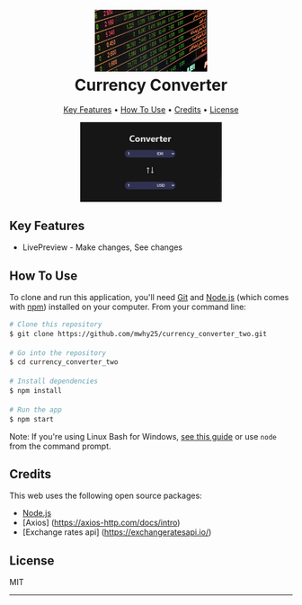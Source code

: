 <h1 align="center">
  <br>
  <a href="#"><img src="https://github.com/mwhy25/currency_converter_two/blob/main/public/currency.jpg?raw=true" alt="Markdownify" width="200"></a>
  <br>
  Currency Converter
  <br>
</h1>

<p align="center">
  <a href="#key-features">Key Features</a> •
  <a href="#how-to-use">How To Use</a> •
  <a href="#credits">Credits</a> •
  <a href="#license">License</a>
</p>
<img src="https://github.com/mwhy25/currency_converter_two/raw/main/public/currency.gif?raw=true" alt="My Project GIF" style=" display: block;
  margin-left: auto;
  margin-right: auto;
  width: 50%;max-width: 100%;">

## Key Features

* LivePreview - Make changes, See changes

## How To Use

To clone and run this application, you'll need [Git](https://git-scm.com) and [Node.js](https://nodejs.org/en/download/) (which comes with [npm](http://npmjs.com)) installed on your computer. From your command line:

```bash
# Clone this repository
$ git clone https://github.com/mwhy25/currency_converter_two.git

# Go into the repository
$ cd currency_converter_two

# Install dependencies
$ npm install

# Run the app
$ npm start
```

Note: If you're using Linux Bash for Windows, [see this guide](https://www.howtogeek.com/261575/how-to-run-graphical-linux-desktop-applications-from-windows-10s-bash-shell/) or use `node` from the command prompt.

## Credits

This web uses the following open source packages:

- [Node.js](https://nodejs.org/)
- [Axios] (https://axios-http.com/docs/intro)
- [Exchange rates api] (https://exchangeratesapi.io/)



## License

MIT

---
